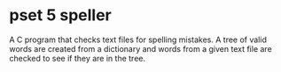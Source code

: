 # pset 5 speller

A C program that checks text files for spelling mistakes. A tree of valid words are created from a dictionary and words from a given text file are checked to see if they are 
in the tree.
